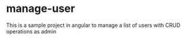 # manage-user
This is a sample project in angular to manage a list of users with CRUD operations as admin
